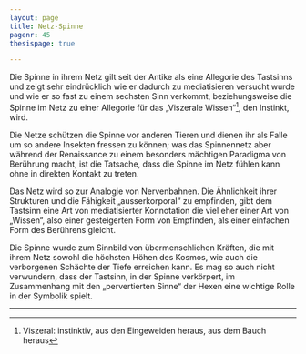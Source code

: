 ```yaml
---
layout: page
title: Netz-Spinne
pagenr: 45
thesispage: true

---
```

Die Spinne in ihrem Netz gilt seit der Antike als eine Allegorie des Tastsinns und zeigt sehr eindrücklich wie er dadurch zu mediatisieren versucht wurde und wie er so fast zu einem sechsten Sinn verkommt, beziehungsweise die Spinne im Netz zu einer Allegorie für das „Viszerale Wissen“[^27], den Instinkt, wird.

Die Netze schützen die Spinne vor anderen Tieren und dienen ihr als Falle um so andere Insekten fressen zu können; was das Spinnennetz aber während der Renaissance zu einem besonders mächtigen Paradigma von Berührung macht, ist die Tatsache, dass die Spinne im Netz fühlen kann ohne in direkten Kontakt zu treten.

Das Netz wird so zur Analogie von Nervenbahnen. Die Ähnlichkeit ihrer Strukturen und die Fähigkeit „ausserkorporal“ zu empfinden, gibt dem Tastsinn eine Art von mediatisierter Konnotation die viel eher einer Art von „Wissen“, also einer gesteigerten Form von Empfinden, als einer einfachen Form des Berührens gleicht.

Die Spinne wurde zum Sinnbild von übermenschlichen Kräften, die mit ihrem Netz sowohl die höchsten Höhen des Kosmos, wie auch die verborgenen Schächte der Tiefe erreichen kann. Es mag so auch nicht verwundern, dass der Tastsinn, in der Spinne verkörpert, im Zusammenhang mit den „pervertierten Sinne“ der Hexen eine wichtige Rolle in der Symbolik spielt.

---

[^27]: Viszeral: instinktiv, aus den Eingeweiden heraus, aus dem Bauch heraus
